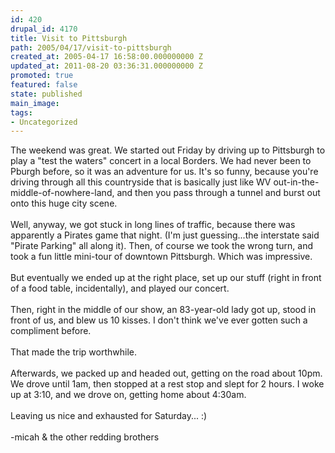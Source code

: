```yaml
---
id: 420
drupal_id: 4170
title: Visit to Pittsburgh
path: 2005/04/17/visit-to-pittsburgh
created_at: 2005-04-17 16:58:00.000000000 Z
updated_at: 2011-08-20 03:36:31.000000000 Z
promoted: true
featured: false
state: published
main_image: 
tags:
- Uncategorized
---
```

The weekend was great. We started out Friday by driving up to Pittsburgh to play a "test the waters" concert in a local Borders. We had never been to Pburgh before, so it was an adventure for us. It's so funny, because you're driving through all this countryside that is basically just like WV out-in-the-middle-of-nowhere-land, and then you pass through a tunnel and burst out onto this huge city scene.<br /><br />Well, anyway, we got stuck in long lines of traffic, because there was apparently a Pirates game that night. (I'm just guessing...the interstate said "Pirate Parking" all along it). Then, of course we took the wrong turn, and took a fun little mini-tour of downtown Pittsburgh. Which was impressive.<br /><br />But eventually we ended up at the right place, set up our stuff (right in front of a food table, incidentally), and played our concert.<br /><br />Then, right in the middle of our show, an 83-year-old lady got up, stood in front of us, and blew us 10 kisses. I don't think we've ever gotten such a compliment before.<br /><br />That made the trip worthwhile.<br /><br />Afterwards, we packed up and headed out, getting on the road about 10pm. We drove until 1am, then stopped at a rest stop and slept for 2 hours. I woke up at 3:10, and we drove on, getting home about 4:30am.<br /><br />Leaving us nice and exhausted for Saturday... :)<br /><br />-micah &amp; the other redding brothers
